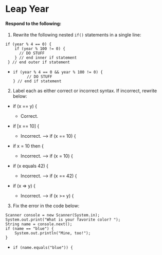 # Leap Year
#### Respond to the following:

1. Rewrite the following nested `if()` statements in a single line:
  ```
  if (year % 4 == 0) {
      if (year % 100 != 0) {
        // DO STUFF
      } // end inner if statement
   } // end outer if statement
  ```
  *  
     ```
     if (year % 4 == 0 && year % 100 != 0) {
           // DO STUFF
     } // end if statement
     ```


2. Label each as either correct or incorrect syntax. If incorrect, rewrite below:
  * if (x == y) {

    * Correct.

  * if [x == 10] {

    * Incorrect. --> if (x == 10) {

  * if x = 10 then {

    * Incorrect. --> if (x = 10) {

  * if (x equals 42) {

    * Incorrect. --> if (x == 42) {

  * if (x => y) {

    * Incorrect. --> if (x >= y) {


3. Fix the error in the code below:

  ```
  Scanner console = new Scanner(System.in);
  System.out.print("What is your favorite color? ");
  String name = console.next();
  if (name == "blue") {
      System.out.println("Mine, too!");
  }
  ```

  * 
     ```
     if (name.equals("blue")) {
     ```

